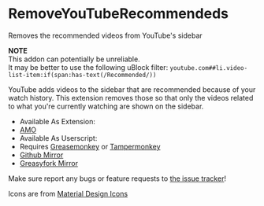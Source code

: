 # RemoveYouTubeRecommendeds
Removes the recommended videos from YouTube's sidebar 

**NOTE**  
This addon can potentially be unreliable.  
It may be better to use the following uBlock filter: `youtube.com##li.video-list-item:if(span:has-text(/Recommended/))`

YouTube adds videos to the sidebar that are recommended because of your watch history. This extension removes those so that only the videos related to what you're currently watching are shown on the sidebar.

 - Available As Extension:
  - [AMO](https://addons.mozilla.org/en-US/firefox/addon/remove-youtube-recommendeds/)
 - Available As Userscript:
  - Requires [Greasemonkey](https://addons.mozilla.org/en-US/firefox/addon/greasemonkey/) or [Tampermonkey](http://tampermonkey.net/)
  - [Github Mirror](https://github.com/Rayquaza01/RemoveYouTubeRecommendeds/raw/master/extension/RemoveYouTubeRecommendeds.user.js)
  - [Greasyfork Mirror](https://greasyfork.org/en/scripts/26886-removeyoutuberecommendeds)

Make sure report any bugs or feature requests to [the issue tracker](https://github.com/rayquaza01/RemoveYouTubeRecommendeds/issues)!

Icons are from [Material Design Icons](https://materialdesignicons.com)
